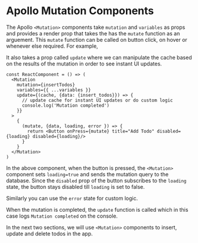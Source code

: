 # Apollo Mutation Components

The Apollo `<Mutation>` components take `mutation` and `variables` as props and provides a render prop that takes the has the `mutate` function as an arguement. This `mutate` function can be called on button click, on hover or whenever else required. For example,

It also takes a prop called `update` where we can manipulate the cache based on the results of the mutation in order to see instant UI updates.

```
const ReactComponent = () => (
  <Mutation
    mutation={insertTodos}
    variables={{ ...variables }}
    update={(cache, {data: {insert_todos}}) => {
      // update cache for instant UI updates or do custom logic
      console.log('Mutation completed')
    }}
  >
    {
      (mutate, {data, loading, error }) => {
        return <Button onPress={mutate} title="Add Todo" disabled={loading} disabled={loading}/>
      }
    }
  </Mutation>
)
```

In the above component, when the button is pressed, the `<Mutation>` component sets `loading=true` and sends the mutation query to the database. Since the `disabled` prop of the button subscribes to the `loading` state, the button stays disabled till `loading` is set to false.

Similarly you can use the `error` state for custom logic.

When the mutation is completed, the `update` function is called which in this case logs `Mutation completed` on the console.

In the next two sections, we will use `<Mutation>` components to insert, update and delete todos in the app.
